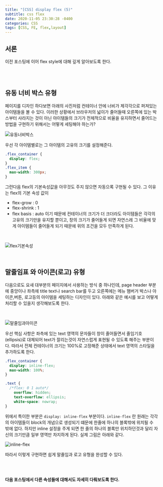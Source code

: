 ```yaml
---
title: "[CSS] display flex (5)"
subtitle: css flex
date: 2020-11-05 23:30:28 -0400
categories: CSS 
tags: [CSS, FE, flex,layout]
---
```


## 서론

이전 포스팅에 이어 flex style에 대해 깊게 알아보도록 한다.

<br><br>

## 유동 너비 박스 유형 

페이지를 디자인 하다보면 아래의 사진처럼 컨테이너 안에 너비가 제각각으로 퍼져있는 아이템들을 볼 수 있다.
이러한 상황에서 브라우저의 넓이가 줄어들때 오른쪽에 있는 박스부터 사라지는 것이 아닌 아이템들의 크기가 전체적으로 비율을 유지하면서 줄어드는 방법을 구현하기 위해서는 어떻게 세팅해야 하는가?
<br>

![유동너비박스](https://junstar17.github.io/img/유동너비박스.png)

우선 각 아이템별로는 그 아이템의 고유의 크기를 설정해준다. <br>

```css
.flex_container {
  display: flex; 
}
.flex_item {
  max-width: 300px;
}
```

그런다음 flex의 기본속성값을 아무것도 주지 않으면 자동으록 구현될 수 있다. 그 이유는 flex의 기본 속성 값이
- flex-grow : 0
- flex-shrink : 1
- flex basis : auto
이기 때문에 컨테이너의 크기가 더 크더라도 아이템들은 각각의 고유의 크기만을 유지할 뿐이고, 창의 크기가 줄어들게 되면 자연스레 그 비율에 맞게 아이템들이 줄어들게 되기 때문에 위의 조건을 모두 만족하게 된다.

<br>

![flex기본속성](https://junstar17.github.io/img/flex기본속성.png)

<br>

## 말줄임표 와 아이콘(로고) 유형

다음으로도 요새 대부분의 페이지에서 사용하는 방식 중 하나인데, page header 부분에 중앙이나 좌측에 title text나 search bar를 두고 오른쪽에는 메뉴 햄버거 박스나 아이콘,버튼, 로고등의 아이템을 세팅하는 디자인이 있다. 아래와 같은 예시를 보고 어떻게 처리할 수 있을지 생각해보도록 한다.

<br>

![말줄임과아이콘](https://junstar17.github.io/img/말줄임과아이콘.png)

우선 핵심 사항은 좌측에 있는 text 영역의 문자들이 창이 줄어들면서 줄임기호 (ellipsis)로 대체되어 text가 잘리는것이 자연스럽게 표현될 수 있도록 해주는 부분이다. 따라서 전체 컨테이너의 크기는 100%로 고정해준 상태에서 text 영역의 스타일을 추가하도록 한다.
<br>

```css
.flex_container {
  display: inline-flex;
  max-width: 100%;
}

.text {
  /*flex: 0 1 auto*/
    overflow: hidden;
    text-overflow: ellipsis;
    white-space: nowrap;
}
```

위에서 특이한 부분은 `display: inline-flex` 부분이다.
`inline-flex` 란 원래는 각각의 아이템들이 block의 개념으로 생성되기 떄문에 한줄에 하나의 블록밖에 위치될 수 밖에 없다. 하지만 inline 설정을 주게 되면 한 줄의 하나의 블록만 위치하던것과 달리 자신의 크기만큼 일부 영역만 차지하게 된다. 실제 그림은 아래와 같다.
<br>

![inline-flex](https://junstar17.github.io/img/inline-flex.png)
<br>

따라서 이렇게 구현하면 쉽게 말줄임과 로고 유형을 완성할 수 있다.

<br><br>

**다음 포스팅에서 다른 속성들에 대해서도 자세히 다뤄보도록 한다.**

